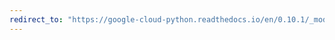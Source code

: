 ```yaml
---
redirect_to: "https://google-cloud-python.readthedocs.io/en/0.10.1/_modules/gcloud/search/connection.html"
---
```

